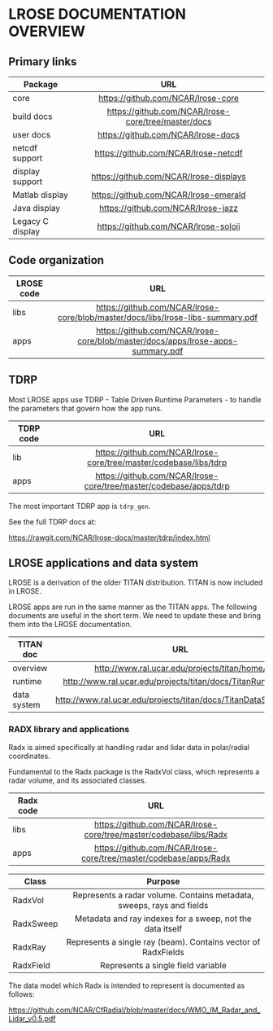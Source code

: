 # LROSE DOCUMENTATION OVERVIEW

## Primary links

| Package           | URL      |
| -------------     |:-------------:|
| core              | https://github.com/NCAR/lrose-core |
| build docs        | https://github.com/NCAR/lrose-core/tree/master/docs |
| user docs         | https://github.com/NCAR/lrose-docs |
| netcdf support    | https://github.com/NCAR/lrose-netcdf |
| display support   | https://github.com/NCAR/lrose-displays |
| Matlab display    | https://github.com/NCAR/lrose-emerald |
| Java display      | https://github.com/NCAR/lrose-jazz |
| Legacy C display  | https://github.com/NCAR/lrose-soloii |

## Code organization

| LROSE code        | URL      |
| -------------     |:-------------:|
| libs       | https://github.com/NCAR/lrose-core/blob/master/docs/libs/lrose-libs-summary.pdf |
| apps       | https://github.com/NCAR/lrose-core/blob/master/docs/apps/lrose-apps-summary.pdf |

## TDRP

Most LROSE apps use TDRP - Table Driven Runtime Parameters - to handle the parameters
that govern how the app runs.

| TDRP code         | URL      |
| -------------     |:-------------:|
| lib       | https://github.com/NCAR/lrose-core/tree/master/codebase/libs/tdrp |
| apps      | https://github.com/NCAR/lrose-core/tree/master/codebase/apps/tdrp |

The most important TDRP app is `tdrp_gen`.

See the full TDRP docs at:

 https://rawgit.com/NCAR/lrose-docs/master/tdrp/index.html

## LROSE applications and data system

LROSE is a derivation of the older TITAN distribution. TITAN is now included in LROSE.

LROSE apps are run in the same manner as the TITAN apps. The following documents 
are useful in the short term. We need to update these and bring them into the
LROSE documentation.

| TITAN doc         | URL      |
| -------------     |:-------------:|
| overview       | http://www.ral.ucar.edu/projects/titan/home/ |
| runtime        | http://www.ral.ucar.edu/projects/titan/docs/TitanRunning.pdf |
| data system    | http://www.ral.ucar.edu/projects/titan/docs/TitanDataSystem.pdf |

### RADX library and applications

Radx is aimed specifically at handling radar and lidar data in polar/radial coordinates.

Fundamental to the Radx package is the RadxVol class, which represents a radar volume, and its associated classes.

| Radx code        | URL      |
| -------------    |:-------------:|
| libs       | https://github.com/NCAR/lrose-core/tree/master/codebase/libs/Radx |
| apps       | https://github.com/NCAR/lrose-core/tree/master/codebase/apps/Radx |

| Class       | Purpose      |
| ----------- |:-------------:|
| RadxVol     | Represents a radar volume. Contains metadata, sweeps, rays and fields |
| RadxSweep   | Metadata and ray indexes for a sweep, not the data itself |
| RadxRay     | Represents a single ray (beam). Contains vector of RadxFields |
| RadxField   | Represents a single field variable |

The data model which Radx is intended to represent is documented as follows:

https://github.com/NCAR/CfRadial/blob/master/docs/WMO_IM_Radar_and_Lidar_v0.5.pdf

